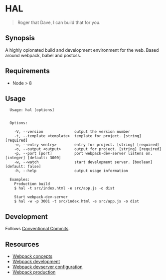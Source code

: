 # HAL

> Roger that Dave, I can build that for you.

## Synopsis

A highly opionated build and development environment for the web. Based around webpack, babel and postcss.

## Requirements

* Node > 8

## Usage

```
  Usage: hal [options]


  Options:

    -V, --version              output the version number
    -t, --template <template>  template for project. [string] [required]
    -e, --entry <entry>        entry for project. [string] [required]
    -o, --output <output>      output for project. [string] [required]
    -p, --port [port]          port webpack-dev-server listens on. [integer] [default: 3000]
    -w, --watch                start development server. [boolean] [default: false]
    -h, --help                 output usage information

  Examples:
    Production build
    $ hal -t src/index.html -e src/app.js -o dist

    Start webpack-dev-server
    $ hal -w -p 3001 -t src/index.html -e src/app.js -o dist
```

## Development

Follows [Conventional Commits](https://conventionalcommits.org/).

## Resources

* [Webpack concepts](https://webpack.js.org/concepts/output/)
* [Webpack development](https://webpack.js.org/guides/development/)
* [Webpack devserver configuration](https://webpack.js.org/configuration/dev-server)
* [Webpack production](https://webpack.js.org/guides/production/)
